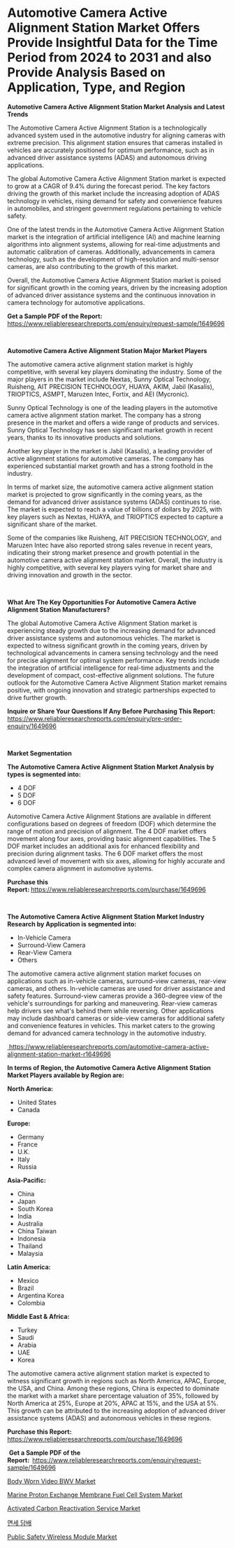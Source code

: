 <p><h1>Automotive Camera Active Alignment Station Market Offers Provide Insightful Data for the Time Period from 2024 to 2031 and also Provide Analysis Based on Application, Type, and Region</h1></p><p><strong>Automotive Camera Active Alignment Station Market Analysis and Latest Trends</strong></p>
<p><p>The Automotive Camera Active Alignment Station is a technologically advanced system used in the automotive industry for aligning cameras with extreme precision. This alignment station ensures that cameras installed in vehicles are accurately positioned for optimum performance, such as in advanced driver assistance systems (ADAS) and autonomous driving applications.</p><p>The global Automotive Camera Active Alignment Station market is expected to grow at a CAGR of 9.4% during the forecast period. The key factors driving the growth of this market include the increasing adoption of ADAS technology in vehicles, rising demand for safety and convenience features in automobiles, and stringent government regulations pertaining to vehicle safety.</p><p>One of the latest trends in the Automotive Camera Active Alignment Station market is the integration of artificial intelligence (AI) and machine learning algorithms into alignment systems, allowing for real-time adjustments and automatic calibration of cameras. Additionally, advancements in camera technology, such as the development of high-resolution and multi-sensor cameras, are also contributing to the growth of this market.</p><p>Overall, the Automotive Camera Active Alignment Station market is poised for significant growth in the coming years, driven by the increasing adoption of advanced driver assistance systems and the continuous innovation in camera technology for automotive applications.</p></p>
<p><strong>Get a Sample PDF of the Report:&nbsp;</strong> <a href="https://www.reliableresearchreports.com/enquiry/request-sample/1649696">https://www.reliableresearchreports.com/enquiry/request-sample/1649696</a></p>
<p>&nbsp;</p>
<p><strong>Automotive Camera Active Alignment Station Major Market Players</strong></p>
<p><p>The automotive camera active alignment station market is highly competitive, with several key players dominating the industry. Some of the major players in the market include Nextas, Sunny Optical Technology, Ruisheng, AIT PRECISION TECHNOLOGY, HUAYA, AKIM, Jabil (Kasalis), TRIOPTICS, ASMPT, Maruzen Intec, Fortix, and AEI (Mycronic).</p><p>Sunny Optical Technology is one of the leading players in the automotive camera active alignment station market. The company has a strong presence in the market and offers a wide range of products and services. Sunny Optical Technology has seen significant market growth in recent years, thanks to its innovative products and solutions.</p><p>Another key player in the market is Jabil (Kasalis), a leading provider of active alignment stations for automotive cameras. The company has experienced substantial market growth and has a strong foothold in the industry.</p><p>In terms of market size, the automotive camera active alignment station market is projected to grow significantly in the coming years, as the demand for advanced driver assistance systems (ADAS) continues to rise. The market is expected to reach a value of billions of dollars by 2025, with key players such as Nextas, HUAYA, and TRIOPTICS expected to capture a significant share of the market.</p><p>Some of the companies like Ruisheng, AIT PRECISION TECHNOLOGY, and Maruzen Intec have also reported strong sales revenue in recent years, indicating their strong market presence and growth potential in the automotive camera active alignment station market. Overall, the industry is highly competitive, with several key players vying for market share and driving innovation and growth in the sector.</p></p>
<p>&nbsp;</p>
<p><strong>What Are The Key Opportunities For Automotive Camera Active Alignment Station Manufacturers?</strong></p>
<p><p>The global Automotive Camera Active Alignment Station market is experiencing steady growth due to the increasing demand for advanced driver assistance systems and autonomous vehicles. The market is expected to witness significant growth in the coming years, driven by technological advancements in camera sensing technology and the need for precise alignment for optimal system performance. Key trends include the integration of artificial intelligence for real-time adjustments and the development of compact, cost-effective alignment solutions. The future outlook for the Automotive Camera Active Alignment Station market remains positive, with ongoing innovation and strategic partnerships expected to drive further growth.</p></p>
<p><strong>Inquire or Share Your Questions If Any Before Purchasing This Report:</strong> <a href="https://www.reliableresearchreports.com/enquiry/pre-order-enquiry/1649696">https://www.reliableresearchreports.com/enquiry/pre-order-enquiry/1649696</a></p>
<p>&nbsp;</p>
<p><strong>Market Segmentation</strong></p>
<p><strong>The Automotive Camera Active Alignment Station Market Analysis by types is segmented into:</strong></p>
<p><ul><li>4 DOF</li><li>5 DOF</li><li>6 DOF</li></ul></p>
<p><p>Automotive Camera Active Alignment Stations are available in different configurations based on degrees of freedom (DOF) which determine the range of motion and precision of alignment. The 4 DOF market offers movement along four axes, providing basic alignment capabilities. The 5 DOF market includes an additional axis for enhanced flexibility and precision during alignment tasks. The 6 DOF market offers the most advanced level of movement with six axes, allowing for highly accurate and complex camera alignment in automotive systems.</p></p>
<p><strong>Purchase this Report:&nbsp;</strong><a href="https://www.reliableresearchreports.com/purchase/1649696">https://www.reliableresearchreports.com/purchase/1649696</a></p>
<p>&nbsp;</p>
<p><strong>The Automotive Camera Active Alignment Station Market Industry Research by Application is segmented into:</strong></p>
<p><ul><li>In-Vehicle Camera</li><li>Surround-View Camera</li><li>Rear-View Camera</li><li>Others</li></ul></p>
<p><p>The automotive camera active alignment station market focuses on applications such as in-vehicle cameras, surround-view cameras, rear-view cameras, and others. In-vehicle cameras are used for driver assistance and safety features. Surround-view cameras provide a 360-degree view of the vehicle's surroundings for parking and maneuvering. Rear-view cameras help drivers see what's behind them while reversing. Other applications may include dashboard cameras or side-view cameras for additional safety and convenience features in vehicles. This market caters to the growing demand for advanced camera technology in the automotive industry.</p></p>
<p><a href="https://www.reliableresearchreports.com/automotive-camera-active-alignment-station-market-r1649696">&nbsp;https://www.reliableresearchreports.com/automotive-camera-active-alignment-station-market-r1649696</a></p>
<p><strong>In terms of Region, the Automotive Camera Active Alignment Station Market Players available by Region are:</strong></p>
<p>
    <p> <strong> North America: </strong>
        <ul>
            <li>United States</li>
            <li>Canada</li>
        </ul>
        </p> 
    <p> <strong> Europe: </strong>
        <ul>
            <li>Germany</li>
            <li>France</li>
            <li>U.K.</li>
            <li>Italy</li>
            <li>Russia</li>
        </ul>
        </p> 
    <p> <strong> Asia-Pacific: </strong>
        <ul>
            <li>China</li>
            <li>Japan</li>
            <li>South Korea</li>
            <li>India</li>
            <li>Australia</li>
            <li>China Taiwan</li>
            <li>Indonesia</li>
            <li>Thailand</li>
            <li>Malaysia</li>
        </ul>
        </p> 
    <p> <strong> Latin America: </strong>
        <ul>
            <li>Mexico</li>
            <li>Brazil</li>
            <li>Argentina Korea</li>
            <li>Colombia</li>
        </ul>
        </p> 
    <p> <strong> Middle East & Africa: </strong>
        <ul>
            <li>Turkey</li>
            <li>Saudi</li>
            <li>Arabia</li>
            <li>UAE</li>
            <li>Korea</li>
        </ul>
    </p>
    </p>
<p><p>The automotive camera active alignment station market is expected to witness significant growth in regions such as North America, APAC, Europe, the USA, and China. Among these regions, China is expected to dominate the market with a market share percentage valuation of 35%, followed by North America at 25%, Europe at 20%, APAC at 15%, and the USA at 5%. This growth can be attributed to the increasing adoption of advanced driver assistance systems (ADAS) and autonomous vehicles in these regions.</p></p>
<p><strong>Purchase this Report: </strong><a href="https://www.reliableresearchreports.com/purchase/1649696">https://www.reliableresearchreports.com/purchase/1649696</a></p>
<p>&nbsp;<strong>Get a Sample PDF of the Report:&nbsp;&nbsp;</strong><a href="https://www.reliableresearchreports.com/enquiry/request-sample/1649696">https://www.reliableresearchreports.com/enquiry/request-sample/1649696</a></p>
<p><strong></strong></p>
<p><p><a href="https://issuu.com/reportprime-2/docs/body-worn-video-bwv-market-size-2030.pptx">Body Worn Video BWV Market</a></p><p><a href="https://github.com/RyleeBauch2023/Market-Research-Report-List-1/blob/main/marine-proton-exchange-membrane-fuel-cell-system-market.md">Marine Proton Exchange Membrane Fuel Cell System Market</a></p><p><a href="https://github.com/jodemen/Market-Research-Report-List-3/blob/main/activated-carbon-reactivation-service-market.md">Activated Carbon Reactivation Service Market</a></p><p><a href="https://github.com/TobyKub4685/Market-Research-Report-List-2/blob/main/6623891104213.md">면세 담배</a></p><p><a href="https://issuu.com/reportprime-2/docs/public-safety-wireless-module-market-size-2030.ppt">Public Safety Wireless Module Market</a></p></p>